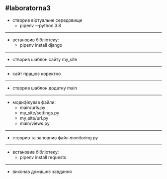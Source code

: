 #laboratorna3
---
- створив віртуальне середовище
    - pipenv --python 3.8
---
- встановив бібліотеку:
    - pipenv install django
---
- створив шаблон сайту my_site
---
- сайт працює коректно
---
- створив шаблон додатку main
---
- модифікував файли:
    - main/urls.py
    - my_site/settings.py
    - my_site/url.py
    - main/views.py
---
- створив та заповнив файл monitoring.py 
---
- встановив бібліотеку:
    - pipenv install requests
---
- виконав домашнє завдання
